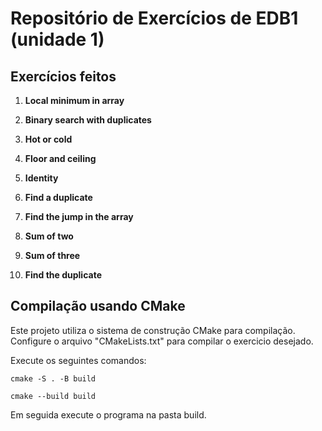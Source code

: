 # Repositório de Exercícios de EDB1 (unidade 1)

## Exercícios feitos

1. **Local minimum in array**

4. **Binary search with duplicates**

5. **Hot or cold**

6. **Floor and ceiling**

7. **Identity**

8. **Find a duplicate**

10. **Find the jump in the array**

12. **Sum of two**

13. **Sum of three**

14. **Find the duplicate**

## Compilação usando CMake

Este projeto utiliza o sistema de construção CMake para compilação.
Configure o arquivo "CMakeLists.txt" para compilar o exercicio desejado.

Execute os seguintes comandos:

```cmake -S . -B build```

```cmake --build build```

Em seguida execute o programa na pasta build.